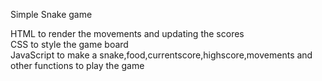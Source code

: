 Simple Snake game

HTML to render the movements and updating the scores                                                                                                                                                                                                                                
CSS to style the game board                                                                                                                                                                                                                                                                            
JavaScript to make a snake,food,currentscore,highscore,movements and other functions to play the game
